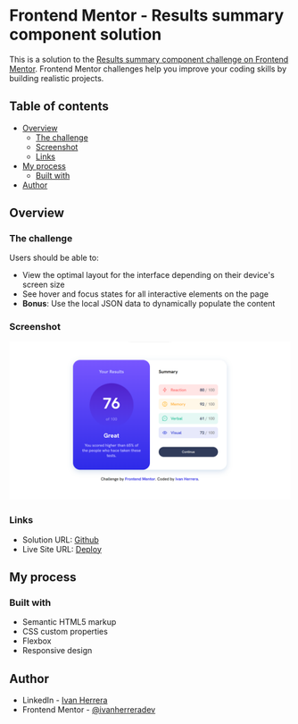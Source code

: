 # Frontend Mentor - Results summary component solution

This is a solution to the [Results summary component challenge on Frontend Mentor](https://www.frontendmentor.io/challenges/results-summary-component-CE_K6s0maV). Frontend Mentor challenges help you improve your coding skills by building realistic projects. 

## Table of contents

- [Overview](#overview)
  - [The challenge](#the-challenge)
  - [Screenshot](#screenshot)
  - [Links](#links)
- [My process](#my-process)
  - [Built with](#built-with)
- [Author](#author)

## Overview

### The challenge

Users should be able to:

- View the optimal layout for the interface depending on their device's screen size
- See hover and focus states for all interactive elements on the page
- **Bonus**: Use the local JSON data to dynamically populate the content

### Screenshot

![Results summary component](./screenshot/screenshot.png)

### Links

- Solution URL: [Github](https://github.com/ivanherreradev/results-summary-component)
- Live Site URL: [Deploy](https://results-summary-component-ten-theta.vercel.app/)

## My process

### Built with

- Semantic HTML5 markup
- CSS custom properties
- Flexbox
- Responsive design

## Author

- LinkedIn - [Ivan Herrera](https://www.linkedin.com/in/ivanherreradev/)
- Frontend Mentor - [@ivanherreradev](https://www.frontendmentor.io/profile/ivanherreradev)
